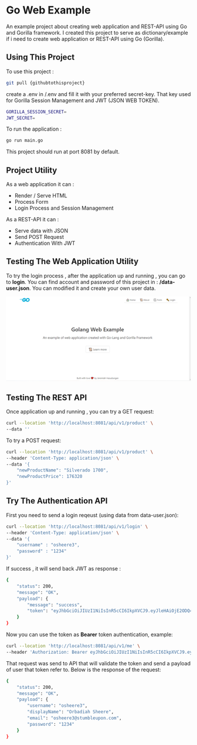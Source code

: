 # Go Web Example

An example project about creating web application and REST-API using Go and Gorilla framework. I created this project to serve as dictionary/example if i need to create web application or REST-API using Go (Gorilla).

## Using This Project

To use this project :

```bash
git pull {githubtothisproject}
```

create a .env in /.env and fill it with your preferred secret-key. That key used for Gorilla Session Management and JWT (JSON WEB TOKEN).

```bash
GORILLA_SESSION_SECRET=
JWT_SECRET=
```

To run the application :

```bash
go run main.go
```

This project should run at port 8081 by default.

## Project Utility

As a web application it can :

* Render / Serve HTML
* Process Form
* Login Process and Session Management

As a REST-API it can :

* Serve data with JSON
* Send POST Request
* Authentication With JWT

## Testing The Web Application Utility

To try the login process , after the application up and running , you can go to **login**.
You can find account and password of this project in : **/data-user.json**. You can modified it and create your own user data.

![Image, screenshoot](/github/example-screenshoot.png)

## Testing The REST API

Once application up and running , you can try a GET request:

```bash
curl --location 'http://localhost:8081/api/v1/product' \
--data ''
```

To try a POST request:

```bash
curl --location 'http://localhost:8081/api/v1/product' \
--header 'Content-Type: application/json' \
--data '{
    "newProductName": "Silverado 1700",
    "newProductPrice": 176320
}'
```

## Try The Authentication API

First you need to send a login reqeust (using data from data-user.json):

```bash
curl --location 'http://localhost:8081/api/v1/login' \
--header 'Content-Type: application/json' \
--data '{
    "username" : "osheere3",
    "password" : "1234"
}'

```

If success , it will send back JWT as response : 

```bash
{
    "status": 200,
    "message": "OK",
    "payload": {
        "message": "success",
        "token": "eyJhbGciOiJIUzI1NiIsInR5cCI6IkpXVCJ9.eyJleHAiOjE2ODQ4MDIxODYsImlhdCI6MTY4NDc5ODU4Niwic3ViIjoib3NoZWVyZTMifQ.sKRAW_l0DMUmzODUAqaCxHPrxt7DZ60PRDzVOSQ6bws"
    }
}
```

Now you can use the token as **Bearer** token authentication, example: 

```Bash
curl --location 'http://localhost:8081/api/v1/me' \
--header 'Authorization: Bearer eyJhbGciOiJIUzI1NiIsInR5cCI6IkpXVCJ9.eyJleHAiOjE2ODQ4MDIxODYsImlhdCI6MTY4NDc5ODU4Niwic3ViIjoib3NoZWVyZTMifQ.sKRAW_l0DMUmzODUAqaCxHPrxt7DZ60PRDzVOSQ6bws'
```

That request was send to API that will validate the token and send a payload of user that token refer to. Below is the response of the request:

```bash
{
    "status": 200,
    "message": "OK",
    "payload": {
        "username": "osheere3",
        "displayName": "Orbadiah Sheere",
        "email": "osheere3@stumbleupon.com",
        "password": "1234"
    }
}
```

